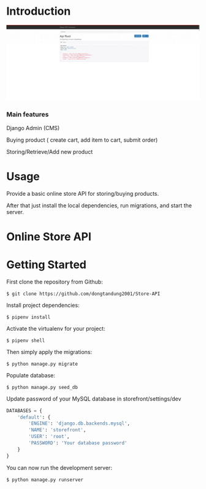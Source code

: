 # Introduction
<!-- PROJECT LOGO -->
  <a href="https://github.com/dongtandung2001/Store-API">
    <img src="assets\djangoapi.png" alt="Logo">
  </a>


### Main features
Django Admin (CMS)

Buying product ( create cart, add item to cart, submit order)

Storing/Retrieve/Add new product

# Usage

Provide a basic online store API for storing/buying products.

After that just install the local dependencies, run migrations, and start the server.


# Online Store API

# Getting Started

First clone the repository from Github:

    $ git clone https://github.com/dongtandung2001/Store-API
    
Install project dependencies:

    $ pipenv install  

Activate the virtualenv for your project:

    $ pipenv shell

Then simply apply the migrations:

    $ python manage.py migrate
    
Populate database:

    $ python manage.py seed_db
Update password of your MySQL database in storefront/settings/dev

```py
DATABASES = {
    'default': {
        'ENGINE': 'django.db.backends.mysql',
        'NAME': 'storefront',
        'USER': 'root',
        'PASSWORD': 'Your database password'
    }
}
```

You can now run the development server:

    $ python manage.py runserver
